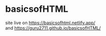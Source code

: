 # basicsofHTML 
site live on 
https://basicsofhtml.netlify.app/   
and
https://guru2711.github.io/basicsofHTML/
